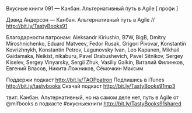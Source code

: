 Вкусные книги 091 — Канбан. Альтернативный путь в Agile [ профи ]

Дэвид Андерсон — Канбан. Альтернативный путь в Agile // http://bit.ly/TastyBooks91
    
Благодарности патронам:
Aleksandr Kiriushin, B7W, BigB, Dmitry Miroshnichenko, Eduard Matveev, Fedor Rusak, Grigori Pivovar, Konstantin Kovrizhnykh, Konstantin Petrov, Lagunovsky Ivan, Leo Kapanen, Mikhail Gaidamaka, Neikist, nikaburu, Pavel Drabushevich, Pavel Sitnikov, Sergey Kiselev, Sergey Vinyarsky, Sergii Zhuk, Vasiliy Galkin, Виталий Филинков, Евгений Власов, Никита Ложников, Сёмочкин Максим
    
Поддержи подкаст http://bit.ly/TAOPpatron
Подпишись в iTunes http://bit.ly/tastybooks
Скачай подкаст http://bit.ly/TastyBooks91mp3
    
твит:
Канбан. Альтернативный, но на самом деле нет, путь в Agile от @mifbooks в подкасте #вкусныекниги http://bit.ly/TastyBooks91shared